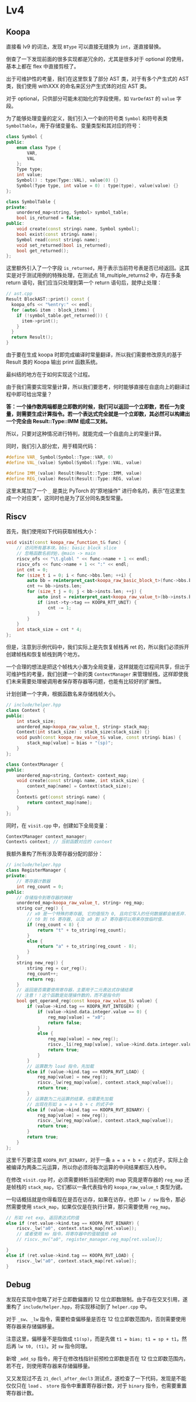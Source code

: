# Lv4

## Koopa

直接看 lv9 的词法，发现 `BType` 可以直接无缝换为 `int`，遂直接替换。

倒查了一下发现前面的很多实现都是冗余的，尤其是很多对于 optional 的使用，基本上都在 flex 中直接剪枝了。

出于可维护性的考量，我们在这里恢复了部分 AST 类，对于有多个产生式的 AST 类，我们使用 withXXX 的命名来区分产生式体的对应 AST 类。

对于 optional，只供部分可能未初始化的字段使用，如 `VarDefAST` 的 `value` 字段。

为了能够处理变量的定义，我们引入一个新的符号类 `Symbol` 和符号表类 `SymbolTable`，用于存储变量名、变量类型和其对应的符号：

```cpp
class Symbol {
public:
    enum class Type {
        VAR,
        VAL
    };
    Type type;
    int value;
    Symbol() : type(Type::VAL), value(0) {}
    Symbol(Type type, int value = 0) : type(type), value(value) {}
};

class SymbolTable {
private:
    unordered_map<string, Symbol> symbol_table;
    bool is_returned = false;
public:
    void create(const string& name, Symbol symbol);
    bool exist(const string& name);
    Symbol read(const string& name);
    void set_returned(bool is_returned);
    bool get_returned();
};
```

这里额外引入了一个字段 `is_returned`，用于表示当前符号表是否已经返回。这其实是对于测试用例的特殊处理，在测试点 18_multiple_returns2 中，存在多条 return 语句，我们应当只处理到第一个 return 语句后，就停止处理：

```cpp
// ast.cpp 
Result BlockAST::print() const {
  koopa_ofs << "%entry:" << endl;
  for (auto& item : block_items) {
    if (!symbol_table.get_returned()) {
      item->print();
    }
  }
  return Result();
}
```

由于要在生成 koopa 时即完成编译时常量翻译，所以我们需要修改原先的基于 Result 类的 Koopa 输出 print 函数系统。

最纠结的地方在于如何实现这个过程。

由于我们需要实现常量计算，所以我们要思考，何时能够直接在自底向上的翻译过程中即可给出常量？

**答：一个操作数两端都是立即数的时候，我们可以返回一个立即数，若任一为变量，则需要生成计算指令。若一个表达式完全就是一个立即数，其必然可以构建出一个完全由 Result::Type::IMM 组成二叉树。**

所以，只要对这种情况进行特判，就能完成一个自底向上的常量计算。

同时，我们引入部分宏，用于精简代码：

```cpp
#define VAR_ Symbol(Symbol::Type::VAR, 0)
#define VAL_(value) Symbol(Symbol::Type::VAL, value)

#define IMM_(value) Result(Result::Type::IMM, value)
#define REG_(value) Result(Result::Type::REG, value)
```

这里末尾加了一个 `_` 是类比 PyTorch 的“原地操作” 进行命名的，表示“在这里生成一个对应类”，这同时也是为了区分同名类型常量。

## Riscv

首先，我们使用如下代码获取帧栈大小：

```cpp
void visit(const koopa_raw_function_t& func) {
    // 访问所有基本块，bbs: basic block slice
    // 忽略函数名前的@，@main -> main
    riscv_ofs << "\t.globl " << func->name + 1 << endl;
    riscv_ofs << func->name + 1 << ":" << endl;
    int cnt = 0;
    for (size_t i = 0; i < func->bbs.len; ++i) {
        auto bb = reinterpret_cast<koopa_raw_basic_block_t>(func->bbs.buffer[i]);
        cnt += bb->insts.len;
        for (size_t j = 0; j < bb->insts.len; ++j) {
            auto inst = reinterpret_cast<koopa_raw_value_t>(bb->insts.buffer[j]);
            if (inst->ty->tag == KOOPA_RTT_UNIT) {
                cnt -= 1;
            }
        }
    }
    int stack_size = cnt * 4;
};
```

但是，注意到示例代码中，我们实际上是先恢复帧栈再 ret 的，所以我们必须拆开创建帧栈和恢复帧栈到两个地方。

一个合理的想法是把这个帧栈大小置为全局变量，这样就能在过程间共享，但出于可维护性的考量，我们创建一个新的类 `ContextManager` 来管理帧栈，这样即使我们未来需要处理被调用者保存寄存器等问题，也能有比较好的扩展性。

计划创建一个字典，根据函数名来存储栈帧大小。

```cpp
// include/helper.hpp
class Context {
public:
    int stack_size;
    unordered_map<koopa_raw_value_t, string> stack_map;
    Context(int stack_size) : stack_size(stack_size) {}
    void push(const koopa_raw_value_t& value, const string& bias) {
        stack_map[value] = bias + "(sp)";
    }
};

class ContextManager {
public:
    unordered_map<string, Context> context_map;
    void create(const string& name, int stack_size) {
        context_map[name] = Context(stack_size);
    }
    Context& get(const string& name) {
        return context_map[name];
    }
};
```

同时，在 `visit.cpp` 中，创建如下全局变量：

```cpp
ContextManager context_manager;
Context& context; // 当前函数对应的 context
```

我额外重构了所有涉及寄存器分配的部分：

```cpp
// include/helper.hpp
class RegisterManager {
private:
    // 寄存器计数器
    int reg_count = 0;
public:
    // 存储指令到寄存器的映射
    unordered_map<koopa_raw_value_t, string> reg_map;
    string cur_reg() {
        // x0 是一个特殊的寄存器, 它的值恒为 0, 且向它写入的任何数据都会被丢弃.
        // t0 到 t6 寄存器, 以及 a0 到 a7 寄存器可以用来存放临时值.
        if (reg_count < 8) {
            return "t" + to_string(reg_count);
        }
        else {
            return "a" + to_string(reg_count - 8);
        }
    }
    string new_reg() {
        string reg = cur_reg();
        reg_count++;
        return reg;
    }
    // 返回是否需要使用寄存器，主要用于二元表达式存储结果
    // 注意！！这个函数是处理操作数的，而不是指令的
    bool get_operand_reg(const koopa_raw_value_t& value) {
        if (value->kind.tag == KOOPA_RVT_INTEGER) {
            if (value->kind.data.integer.value == 0) {
                reg_map[value] = "x0";
                return false;
            }
            else {
                reg_map[value] = new_reg();
                riscv._li(reg_map[value], value->kind.data.integer.value);
                return true;
            }
        }
        // 运算数为 load 指令，先加载
        else if (value->kind.tag == KOOPA_RVT_LOAD) {
            reg_map[value] = new_reg();
            riscv._lw(reg_map[value], context.stack_map[value]);
            return true;
        }
        // 运算数为二元运算的结果，也需要先加载
        // 出现在形如 a = a + b + c 的式子中
        else if (value->kind.tag == KOOPA_RVT_BINARY) {
            reg_map[value] = new_reg();
            riscv._lw(reg_map[value], context.stack_map[value]);
            return true;
        }
        return true;
    }
};

```

这里千万要注意 `KOOPA_RVT_BINARY`，对于一条 `a = a + b + c` 的式子，实际上会被编译为两条二元运算，所以你必须将每次运算的中间结果都压入栈中。

在修改 `visit.cpp` 时，必须需要辨析当前使用的 map 究竟是寄存器的 `reg_map` 还是帧栈的 `stack_map`，它们都以一条代表指令的 `koopa_raw_value_t` 类型为键。

一句话概括就是你得看现在是否在访存，如果在访存，也即 `lw / sw` 指令，那必然需要使用 `stack_map`，如果仅仅是在执行计算，那只需要使用 `reg_map`。

```cpp
// 形如 ret exp, 返回表达式的值
else if (ret.value->kind.tag == KOOPA_RVT_BINARY) {
    riscv._lw("a0", context.stack_map[ret.value]);
    // 或者使用 mv 指令，将寄存器中的值赋值给 a0
    // riscv._mv("a0", register_manager.reg_map[ret.value]);

}
else if (ret.value->kind.tag == KOOPA_RVT_LOAD) {
    riscv._lw("a0", context.stack_map[ret.value]);
}
```

## Debug

发现在实现中忽略了对于立即数偏置的 12 位立即数限制。由于存在交叉引用，遂重构了 `include/helper.hpp`，将实现移动到了 `helper.cpp` 中。

对于 `_sw`、`_lw` 指令，需要检查偏移量是否在 12 位立即数范围内，否则需要使用寄存器来存储偏移量。

注意这里，偏移量不是指做成 `t1(sp)`，而是先做 `t1 = bias; t1 = sp + t1`，然后再 `lw t0, (t1)`。对 `sw` 指令同理。

新增 `_add_sp` 指令，用于在修改栈指针前预检立即数是否在 12 位立即数范围内，若不在，则使用寄存器来存储偏移量。

又又发现过不去 `21_decl_after_decl3` 测试点，遂检查了一下代码，发现是不能仅仅只在 `load` 、 `store` 指令中重置寄存器计数，对于 `binary` 指令，也需要重置寄存器计数。